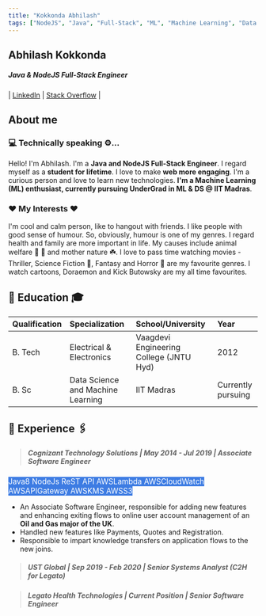 ```yaml
---
title: "Kokkonda Abhilash"
tags: ["NodeJS", "Java", "Full-Stack", "ML", "Machine Learning", "Data Science", "IIT Madras"]
---
```

## Abhilash Kokkonda
##### **Java & NodeJS Full-Stack Engineer**
| [LinkedIn](https://www.linkedin.com/in/kokkonda-abhilash) | [Stack Overflow](https://stackoverflow.com/users/story/9832322) |

## About me

### 💻 Technically speaking ⚙️...
Hello! I'm Abhilash. I'm a **Java and NodeJS Full-Stack Engineer**. I regard myself as a **student for lifetime**. I love to make **web more engaging**. I'm a curious person and love to learn new technologies. **I'm a Machine Learning (ML) enthusiast, currently pursuing UnderGrad in ML & DS @ IIT Madras**.

### ❤️ My Interests ❤️
I'm cool and calm person, like to hangout with friends. I like people with good sense of humour. So, obviously, humour is one of my genres. I regard health and family are more important in life. My causes include animal welfare 🐶 🐾 and mother nature ☘️. I love to pass time watching movies - Thriller, Science Fiction 🤖, Fantasy and Horror 🧟 are my favourite genres. I watch cartoons, Doraemon and Kick Butowsky are my all time favourites.

## 🏫 Education 🎓

| Qualification| Specialization                    | School/University                       | Year               |
| :----------- | :-------------------------------- | :-------------------------------------- | :----------------- |
| B. Tech      | Electrical & Electronics          | Vaagdevi Engineering College (JNTU Hyd) | 2012               |
| B. Sc        | Data Science and Machine Learning | IIT Madras                              | Currently pursuing |

## 💼 Experience 🖇️

> ##### Cognizant Technology Solutions | May 2014 - Jul 2019 | Associate Software Engineer
<mark style="background-color: #3d7ce3; font-size: 0.95rem; color: #ffffff;"> Java8 </mark> <mark style="background-color: #3d7ce3; font-size: 0.95rem; color: #ffffff;"> NodeJs </mark> <mark style="background-color: #3d7ce3; font-size: 0.95rem; color: #ffffff;"> ReST API </mark> <mark style="background-color: #3d7ce3; font-size: 0.95rem; color: #ffffff;"> AWSLambda </mark> <mark style="background-color: #3d7ce3; font-size: 0.95rem; color: #ffffff;"> AWSCloudWatch </mark> <mark style="background-color: #3d7ce3; font-size: 0.95rem; color: #ffffff;"> AWSAPIGateway </mark> <mark style="background-color: #3d7ce3; font-size: 0.95rem; color: #ffffff;"> AWSKMS </mark> <mark style="background-color: #3d7ce3; font-size: 0.95rem; color: #ffffff;"> AWSS3</mark>
- An Associate Software Engineer, responsible for adding new features and enhancing exiting flows to online user account management of an **Oil and Gas major of the UK**.
- Handled new features like Payments, Quotes and Registration.
- Responsible to impart knowledge transfers on application flows to the new joins.

> ##### UST Global | Sep 2019 - Feb 2020 | Senior Systems Analyst (C2H for Legato)

> ##### Legato Health Technologies | Current Position | Senior Software Engineer
